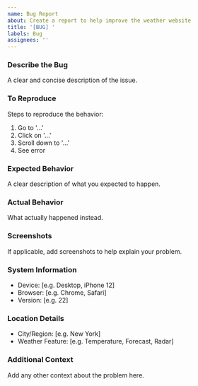 ```yaml
---
name: Bug Report
about: Create a report to help improve the weather website
title: '[BUG] '
labels: Bug
assignees: ''
---
```


### Describe the Bug
A clear and concise description of the issue.

### To Reproduce
Steps to reproduce the behavior:
1. Go to '...'
2. Click on '...'
3. Scroll down to '...'
4. See error

### Expected Behavior
A clear description of what you expected to happen.

### Actual Behavior
What actually happened instead.

### Screenshots
If applicable, add screenshots to help explain your problem.

### System Information
- Device: [e.g. Desktop, iPhone 12]
- Browser: [e.g. Chrome, Safari]
- Version: [e.g. 22]

### Location Details
- City/Region: [e.g. New York]
- Weather Feature: [e.g. Temperature, Forecast, Radar]

### Additional Context
Add any other context about the problem here.
